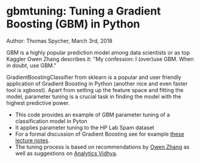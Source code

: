 # gbmtuning: Tuning a Gradient Boosting (GBM) in Python 
Author: Thomas Spycher, March 3rd, 2018


GBM is a highly popular prediction model among data scientists or as top Kaggler Owen Zhang describes it: "My confession: I (over)use GBM. When in doubt, use GBM."

GradientBoostingClassifier from sklearn is a popular and user friendly application of Gradient Boosting in Python (another nice and even faster tool is xgboost). Apart from setting up the feature space and fitting the model, parameter tuning is a crucial task in finding the model with the highest predictive power. 

* This code provides an example of GBM parameter tuning of a classification model in Pyton
* It applies parameter tuning to the HP Lab Spam dataset
* For a formal discussion of Gradient Boosting see for example [these lecture notes](http://cs229.stanford.edu/extra-notes/boosting.pdf). 
* The tuning process is based on recommendations by [Owen Zhang](https://nycdatascience.com/blog/meetup/featured-talk-1-kaggle-data-scientist-owen-zhang/) as well as suggestions on [Analytics Vidhya](https://www.analyticsvidhya.com/blog/2016/02/complete-guide-parameter-tuning-gradient-boosting-gbm-python/).
